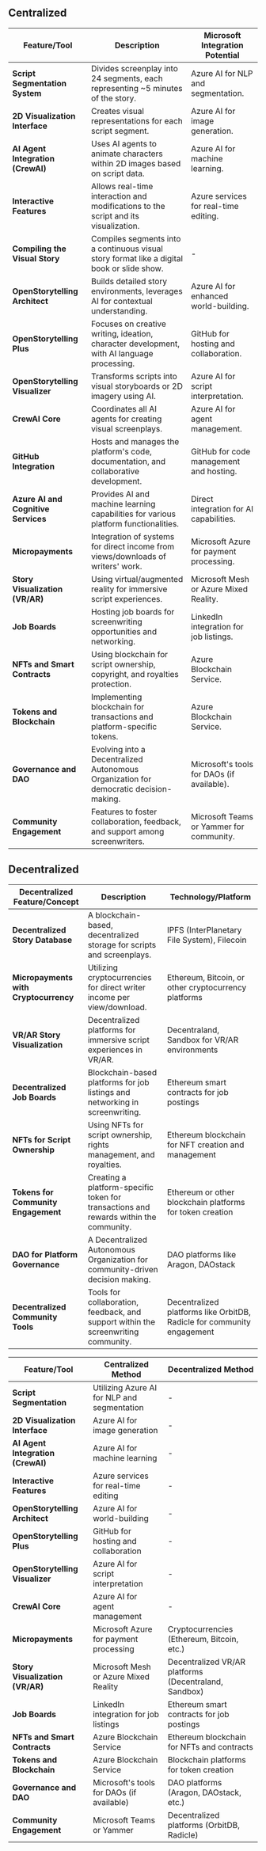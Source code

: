 ## Centralized

| Feature/Tool                            | Description                                                                                      | Microsoft Integration Potential        |
|-----------------------------------------|--------------------------------------------------------------------------------------------------|----------------------------------------|
| **Script Segmentation System**          | Divides screenplay into 24 segments, each representing ~5 minutes of the story.                  | Azure AI for NLP and segmentation.     |
| **2D Visualization Interface**          | Creates visual representations for each script segment.                                          | Azure AI for image generation.         |
| **AI Agent Integration (CrewAI)**       | Uses AI agents to animate characters within 2D images based on script data.                      | Azure AI for machine learning.         |
| **Interactive Features**                | Allows real-time interaction and modifications to the script and its visualization.              | Azure services for real-time editing.  |
| **Compiling the Visual Story**          | Compiles segments into a continuous visual story format like a digital book or slide show.       | -                                      |
| **OpenStorytelling Architect**          | Builds detailed story environments, leverages AI for contextual understanding.                   | Azure AI for enhanced world-building.  |
| **OpenStorytelling Plus**               | Focuses on creative writing, ideation, character development, with AI language processing.      | GitHub for hosting and collaboration.  |
| **OpenStorytelling Visualizer**         | Transforms scripts into visual storyboards or 2D imagery using AI.                              | Azure AI for script interpretation.    |
| **CrewAI Core**                         | Coordinates all AI agents for creating visual screenplays.                                       | Azure AI for agent management.         |
| **GitHub Integration**                  | Hosts and manages the platform's code, documentation, and collaborative development.             | GitHub for code management and hosting.|
| **Azure AI and Cognitive Services**     | Provides AI and machine learning capabilities for various platform functionalities.              | Direct integration for AI capabilities.|
| **Micropayments**                       | Integration of systems for direct income from views/downloads of writers' work.                           | Microsoft Azure for payment processing. |
| **Story Visualization (VR/AR)**         | Using virtual/augmented reality for immersive script experiences.                                        | Microsoft Mesh or Azure Mixed Reality.  |
| **Job Boards**                          | Hosting job boards for screenwriting opportunities and networking.                                       | LinkedIn integration for job listings.  |
| **NFTs and Smart Contracts**            | Using blockchain for script ownership, copyright, and royalties protection.                              | Azure Blockchain Service.               |
| **Tokens and Blockchain**               | Implementing blockchain for transactions and platform-specific tokens.                                   | Azure Blockchain Service.               |
| **Governance and DAO**                  | Evolving into a Decentralized Autonomous Organization for democratic decision-making.                    | Microsoft's tools for DAOs (if available). |
| **Community Engagement**                | Features to foster collaboration, feedback, and support among screenwriters.                             | Microsoft Teams or Yammer for community.|

## Decentralized

| Decentralized Feature/Concept | Description | Technology/Platform |
|-------------------------------|-------------|---------------------|
| **Decentralized Story Database** | A blockchain-based, decentralized storage for scripts and screenplays. | IPFS (InterPlanetary File System), Filecoin |
| **Micropayments with Cryptocurrency** | Utilizing cryptocurrencies for direct writer income per view/download. | Ethereum, Bitcoin, or other cryptocurrency platforms |
| **VR/AR Story Visualization** | Decentralized platforms for immersive script experiences in VR/AR. | Decentraland, Sandbox for VR/AR environments |
| **Decentralized Job Boards** | Blockchain-based platforms for job listings and networking in screenwriting. | Ethereum smart contracts for job postings |
| **NFTs for Script Ownership** | Using NFTs for script ownership, rights management, and royalties. | Ethereum blockchain for NFT creation and management |
| **Tokens for Community Engagement** | Creating a platform-specific token for transactions and rewards within the community. | Ethereum or other blockchain platforms for token creation |
| **DAO for Platform Governance** | A Decentralized Autonomous Organization for community-driven decision making. | DAO platforms like Aragon, DAOstack |
| **Decentralized Community Tools** | Tools for collaboration, feedback, and support within the screenwriting community. | Decentralized platforms like OrbitDB, Radicle for community engagement |

| Feature/Tool                       | Centralized Method                          | Decentralized Method                        |
|------------------------------------|--------------------------------------------|---------------------------------------------|
| **Script Segmentation**            | Utilizing Azure AI for NLP and segmentation| -                                           |
| **2D Visualization Interface**     | Azure AI for image generation              | -                                           |
| **AI Agent Integration (CrewAI)**  | Azure AI for machine learning              | -                                           |
| **Interactive Features**           | Azure services for real-time editing       | -                                           |
| **OpenStorytelling Architect**     | Azure AI for world-building                | -                                           |
| **OpenStorytelling Plus**          | GitHub for hosting and collaboration       | -                                           |
| **OpenStorytelling Visualizer**    | Azure AI for script interpretation         | -                                           |
| **CrewAI Core**                    | Azure AI for agent management              | -                                           |
| **Micropayments**                  | Microsoft Azure for payment processing     | Cryptocurrencies (Ethereum, Bitcoin, etc.)  |
| **Story Visualization (VR/AR)**    | Microsoft Mesh or Azure Mixed Reality      | Decentralized VR/AR platforms (Decentraland, Sandbox) |
| **Job Boards**                     | LinkedIn integration for job listings      | Ethereum smart contracts for job postings   |
| **NFTs and Smart Contracts**       | Azure Blockchain Service                   | Ethereum blockchain for NFTs and contracts  |
| **Tokens and Blockchain**          | Azure Blockchain Service                   | Blockchain platforms for token creation     |
| **Governance and DAO**             | Microsoft's tools for DAOs (if available)  | DAO platforms (Aragon, DAOstack, etc.)      |
| **Community Engagement**           | Microsoft Teams or Yammer                  | Decentralized platforms (OrbitDB, Radicle)  |

